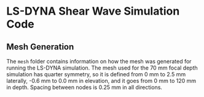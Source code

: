 LS-DYNA Shear Wave Simulation Code
==================================
## Mesh Generation
The `mesh` folder contains information on how the mesh was generated for running the LS-DYNA simulation. The mesh used for the 70 mm focal depth simulation has quarter symmetry, so it is defined from 0 mm to 2.5 mm laterally, -0.6 mm to 0.0 mm in elevation, and it goes from 0 mm to 120 mm in depth. Spacing between nodes is 0.25 mm in all directions.
